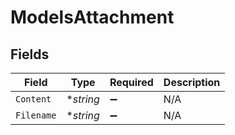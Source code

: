 # ModelsAttachment


## Fields

| Field              | Type               | Required           | Description        |
| ------------------ | ------------------ | ------------------ | ------------------ |
| `Content`          | **string*          | :heavy_minus_sign: | N/A                |
| `Filename`         | **string*          | :heavy_minus_sign: | N/A                |